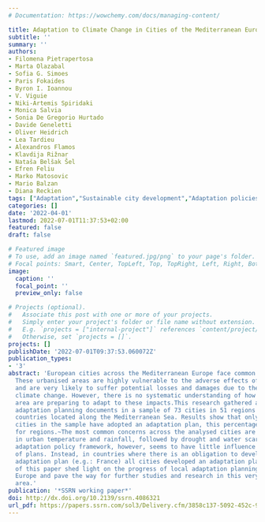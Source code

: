 ```yaml
---
# Documentation: https://wowchemy.com/docs/managing-content/

title: Adaptation to Climate Change in Cities of the Mediterranean Europe
subtitle: ''
summary: ''
authors:
- Filomena Pietrapertosa
- Marta Olazabal
- Sofia G. Simoes
- Paris Fokaides
- Byron I. Ioannou
- V. Viguie
- Niki-Artemis Spiridaki
- Monica Salvia
- Sonia De Gregorio Hurtado
- Davide Geneletti
- Oliver Heidrich
- Lea Tardieu
- Alexandros Flamos
- Klavdija Rižnar
- Nataša Belšak Šel
- Efren Feliu
- Marko Matosovic
- Mario Balzan
- Diana Reckien
tags: ["Adaptation","Sustainable city development","Adaptation policies"]
categories: []
date: '2022-04-01'
lastmod: 2022-07-01T11:37:53+02:00
featured: false
draft: false

# Featured image
# To use, add an image named `featured.jpg/png` to your page's folder.
# Focal points: Smart, Center, TopLeft, Top, TopRight, Left, Right, BottomLeft, Bottom, BottomRight.
image:
  caption: ''
  focal_point: ''
  preview_only: false

# Projects (optional).
#   Associate this post with one or more of your projects.
#   Simply enter your project's folder or file name without extension.
#   E.g. `projects = ["internal-project"]` references `content/project/deep-learning/index.md`.
#   Otherwise, set `projects = []`.
projects: []
publishDate: '2022-07-01T09:37:53.060072Z'
publication_types:
- '3'
abstract: 'European cities across the Mediterranean Europe face common climatic threats.
  These urbanised areas are highly vulnerable to the adverse effects of climate change
  and are very likely to suffer potential losses and damages due to the impacts of
  climate change. However, there is no systematic understanding of how cities in this
  area are preparing to adapt to these impacts.This research gathered and analysed
  adaptation planning documents in a sample of 73 cities in 51 regions across 9 European
  countries located along the Mediterranean Sea. Results show that only 30.1% of the
  cities in the sample have adopted an adaptation plan, this percentage rises to 62%
  for regions.~The most common concerns across the analysed cities are the variation
  in urban temperature and rainfall, followed by drought and water scarcity. The regional
  adaptation policy framework, however, seems to have little influence on the development
  of plans. Instead, in countries where there is an obligation to develop local climate
  adaptation plan (e.g.: France) all cities developed an adaptation plan.The results
  of this paper shed light on the progress of local adaptation planning in Mediterranean
  Europe and pave the way for further studies and research in this very peculiar geographical
  area.'
publication: '*SSRN working paper*'
doi: http://dx.doi.org/10.2139/ssrn.4086321 
url_pdf: https://papers.ssrn.com/sol3/Delivery.cfm/3858c137-5092-452c-906d-250bff18734a-MECA.pdf?abstractid=4086321&mirid=1
---
```

